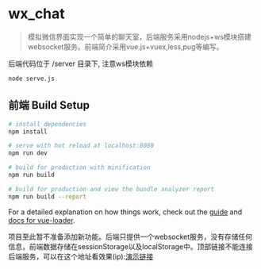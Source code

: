 # wx_chat

>模拟微信界面实现一个简单的聊天室，后端服务采用nodejs+ws模块搭建websocket服务。前端简介采用vue.js+vuex,less,pug等编写。

后端代码位于 /server 目录下, 注意ws模块依赖
```bash
node serve.js
```

## 前端 Build Setup

``` bash
# install dependencies
npm install

# serve with hot reload at localhost:8080
npm run dev

# build for production with minification
npm run build

# build for production and view the bundle analyzer report
npm run build --report
```

For a detailed explanation on how things work, check out the [guide](http://vuejs-templates.github.io/webpack/) and [docs for vue-loader](http://vuejs.github.io/vue-loader).

项目至此暂不准备添加新功能。后端只提供一个websocket服务，没有存储任何信息，前端数据存储在sessionStorage以及localStorage中。顶部链接不能连接后端服务，可以在这个地址看效果(ip):[演示链接](http://120.78.206.114:18082)
